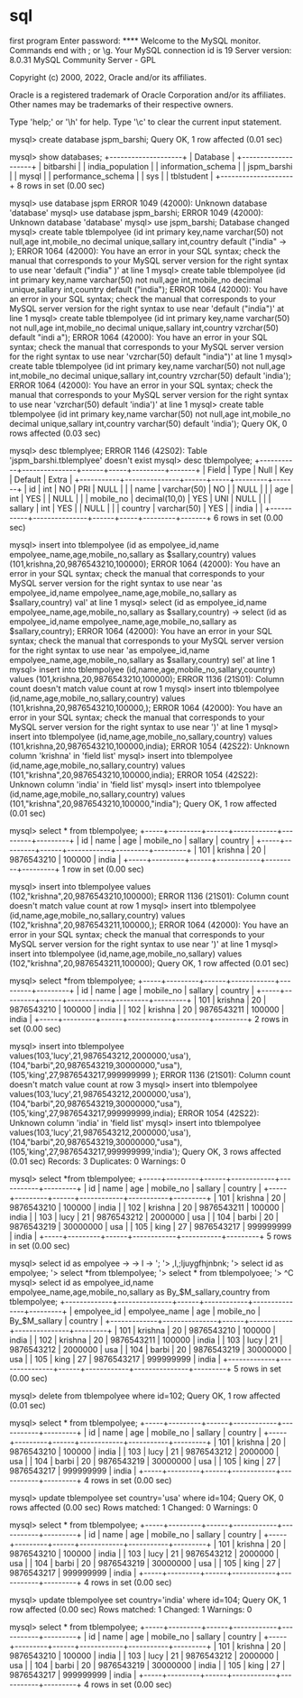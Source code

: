 # sql
first program
Enter password: ****
Welcome to the MySQL monitor.  Commands end with ; or \g.
Your MySQL connection id is 19
Server version: 8.0.31 MySQL Community Server - GPL

Copyright (c) 2000, 2022, Oracle and/or its affiliates.

Oracle is a registered trademark of Oracle Corporation and/or its
affiliates. Other names may be trademarks of their respective
owners.

Type 'help;' or '\h' for help. Type '\c' to clear the current input statement.

mysql> create database jspm_barshi;
Query OK, 1 row affected (0.01 sec)

mysql> show databases;
+--------------------+
| Database           |
+--------------------+
| bitbarshi          |
| india_population   |
| information_schema |
| jspm_barshi        |
| mysql              |
| performance_schema |
| sys                |
| tblstudent         |
+--------------------+
8 rows in set (0.00 sec)

mysql> use database jspm
ERROR 1049 (42000): Unknown database 'database'
mysql> use database jspm_barshi;
ERROR 1049 (42000): Unknown database 'database'
mysql> use jspm_barshi;
Database changed
mysql> create table tblempolyee (id int primary key,name varchar(50) not null,age int,mobile_no decimal unique,sallary int,country default ("india"
    -> );
ERROR 1064 (42000): You have an error in your SQL syntax; check the manual that corresponds to your MySQL server version for the right syntax to use near 'default ("india"
)' at line 1
mysql> create table tblempolyee (id int primary key,name varchar(50) not null,age int,mobile_no decimal unique,sallary int,country default ("india");
ERROR 1064 (42000): You have an error in your SQL syntax; check the manual that corresponds to your MySQL server version for the right syntax to use near 'default ("india")' at line 1
mysql> create table tblempolyee (id int primary key,name varchar(50) not null,age int,mobile_no decimal unique,sallary int,country vzrchar(50) default "indi
a");
ERROR 1064 (42000): You have an error in your SQL syntax; check the manual that corresponds to your MySQL server version for the right syntax to use near 'vzrchar(50) default "india")' at line 1
mysql> create table tblempolyee (id int primary key,name varchar(50) not null,age int,mobile_no decimal unique,sallary int,country vzrchar(50) default 'india');
ERROR 1064 (42000): You have an error in your SQL syntax; check the manual that corresponds to your MySQL server version for the right syntax to use near 'vzrchar(50) default 'india')' at line 1
mysql> create table tblempolyee (id int primary key,name varchar(50) not null,age int,mobile_no decimal unique,sallary int,country varchar(50) default 'india');
Query OK, 0 rows affected (0.03 sec)

mysql> desc tblemplyee;
ERROR 1146 (42S02): Table 'jspm_barshi.tblemplyee' doesn't exist
mysql> desc tblempolyee;
+-----------+---------------+------+-----+---------+-------+
| Field     | Type          | Null | Key | Default | Extra |
+-----------+---------------+------+-----+---------+-------+
| id        | int           | NO   | PRI | NULL    |       |
| name      | varchar(50)   | NO   |     | NULL    |       |
| age       | int           | YES  |     | NULL    |       |
| mobile_no | decimal(10,0) | YES  | UNI | NULL    |       |
| sallary   | int           | YES  |     | NULL    |       |
| country   | varchar(50)   | YES  |     | india   |       |
+-----------+---------------+------+-----+---------+-------+
6 rows in set (0.00 sec)

mysql> insert into tblempolyee (id as empolyee_id,name empolyee_name,age,mobile_no,sallary as $sallary,country) values (101,krishna,20,9876543210,100000);
ERROR 1064 (42000): You have an error in your SQL syntax; check the manual that corresponds to your MySQL server version for the right syntax to use near 'as empolyee_id,name empolyee_name,age,mobile_no,sallary as $sallary,country) val' at line 1
mysql> select (id as empolyee_id,name empolyee_name,age,mobile_no,sallary as $sallary,country)
    -> select (id as empolyee_id,name empolyee_name,age,mobile_no,sallary as $sallary,country);
ERROR 1064 (42000): You have an error in your SQL syntax; check the manual that corresponds to your MySQL server version for the right syntax to use near 'as empolyee_id,name empolyee_name,age,mobile_no,sallary as $sallary,country)
sel' at line 1
mysql> insert into tblempolyee (id,name,age,mobile_no,sallary,country) values (101,krishna,20,9876543210,100000);
ERROR 1136 (21S01): Column count doesn't match value count at row 1
mysql> insert into tblempolyee (id,name,age,mobile_no,sallary,country) values (101,krishna,20,9876543210,100000,);
ERROR 1064 (42000): You have an error in your SQL syntax; check the manual that corresponds to your MySQL server version for the right syntax to use near ')' at line 1
mysql> insert into tblempolyee (id,name,age,mobile_no,sallary,country) values (101,krishna,20,9876543210,100000,india);
ERROR 1054 (42S22): Unknown column 'krishna' in 'field list'
mysql> insert into tblempolyee (id,name,age,mobile_no,sallary,country) values (101,"krishna",20,9876543210,100000,india);
ERROR 1054 (42S22): Unknown column 'india' in 'field list'
mysql> insert into tblempolyee (id,name,age,mobile_no,sallary,country) values (101,"krishna",20,9876543210,100000,"india");
Query OK, 1 row affected (0.01 sec)

mysql> select * from tblempolyee;
+-----+---------+------+------------+---------+---------+
| id  | name    | age  | mobile_no  | sallary | country |
+-----+---------+------+------------+---------+---------+
| 101 | krishna |   20 | 9876543210 |  100000 | india   |
+-----+---------+------+------------+---------+---------+
1 row in set (0.00 sec)

mysql> insert into tblempolyee values (102,"krishna",20,9876543210,100000);
ERROR 1136 (21S01): Column count doesn't match value count at row 1
mysql> insert into tblempolyee (id,name,age,mobile_no,sallary,country) values (102,"krishna",20,9876543211,100000,);
ERROR 1064 (42000): You have an error in your SQL syntax; check the manual that corresponds to your MySQL server version for the right syntax to use near ')' at line 1
mysql> insert into tblempolyee (id,name,age,mobile_no,sallary) values (102,"krishna",20,9876543211,100000);
Query OK, 1 row affected (0.01 sec)

mysql> select *from tblempolyee;
+-----+---------+------+------------+---------+---------+
| id  | name    | age  | mobile_no  | sallary | country |
+-----+---------+------+------------+---------+---------+
| 101 | krishna |   20 | 9876543210 |  100000 | india   |
| 102 | krishna |   20 | 9876543211 |  100000 | india   |
+-----+---------+------+------------+---------+---------+
2 rows in set (0.00 sec)

mysql> insert into tblempolyee values(103,'lucy',21,9876543212,2000000,'usa'),(104,"barbi",20,9876543219,30000000,"usa"),(105,'king',27,9876543217,999999999
);
ERROR 1136 (21S01): Column count doesn't match value count at row 3
mysql> insert into tblempolyee values(103,'lucy',21,9876543212,2000000,'usa'),(104,"barbi",20,9876543219,30000000,"usa"),(105,'king',27,9876543217,999999999,india);
ERROR 1054 (42S22): Unknown column 'india' in 'field list'
mysql> insert into tblempolyee values(103,'lucy',21,9876543212,2000000,'usa'),(104,"barbi",20,9876543219,30000000,"usa"),(105,'king',27,9876543217,999999999,'india');
Query OK, 3 rows affected (0.01 sec)
Records: 3  Duplicates: 0  Warnings: 0

mysql> select *from tblempolyee;
+-----+---------+------+------------+-----------+---------+
| id  | name    | age  | mobile_no  | sallary   | country |
+-----+---------+------+------------+-----------+---------+
| 101 | krishna |   20 | 9876543210 |    100000 | india   |
| 102 | krishna |   20 | 9876543211 |    100000 | india   |
| 103 | lucy    |   21 | 9876543212 |   2000000 | usa     |
| 104 | barbi   |   20 | 9876543219 |  30000000 | usa     |
| 105 | king    |   27 | 9876543217 | 999999999 | india   |
+-----+---------+------+------------+-----------+---------+
5 rows in set (0.00 sec)

mysql> select id as empolyee
    ->
    -> l
    -> ';
    '> ,l,;ljuygfhjnbnk;
    '> select id as empolyee;
    '> select *from tblempolyee;
    '> select * from tblempolyoee;
    '> ^C
mysql> select id as empolyee_id,name empolyee_name,age,mobile_no,sallary as By_$M_sallary,country from tblempolyee;
+-------------+---------------+------+------------+---------------+---------+
| empolyee_id | empolyee_name | age  | mobile_no  | By_$M_sallary | country |
+-------------+---------------+------+------------+---------------+---------+
|         101 | krishna       |   20 | 9876543210 |        100000 | india   |
|         102 | krishna       |   20 | 9876543211 |        100000 | india   |
|         103 | lucy          |   21 | 9876543212 |       2000000 | usa     |
|         104 | barbi         |   20 | 9876543219 |      30000000 | usa     |
|         105 | king          |   27 | 9876543217 |     999999999 | india   |
+-------------+---------------+------+------------+---------------+---------+
5 rows in set (0.00 sec)

mysql> delete from tblempolyee where id=102;
Query OK, 1 row affected (0.01 sec)

mysql> select * from tblempolyee;
+-----+---------+------+------------+-----------+---------+
| id  | name    | age  | mobile_no  | sallary   | country |
+-----+---------+------+------------+-----------+---------+
| 101 | krishna |   20 | 9876543210 |    100000 | india   |
| 103 | lucy    |   21 | 9876543212 |   2000000 | usa     |
| 104 | barbi   |   20 | 9876543219 |  30000000 | usa     |
| 105 | king    |   27 | 9876543217 | 999999999 | india   |
+-----+---------+------+------------+-----------+---------+
4 rows in set (0.00 sec)

mysql> update tblempolyee set country='usa' where id=104;
Query OK, 0 rows affected (0.00 sec)
Rows matched: 1  Changed: 0  Warnings: 0

mysql> select * from tblempolyee;
+-----+---------+------+------------+-----------+---------+
| id  | name    | age  | mobile_no  | sallary   | country |
+-----+---------+------+------------+-----------+---------+
| 101 | krishna |   20 | 9876543210 |    100000 | india   |
| 103 | lucy    |   21 | 9876543212 |   2000000 | usa     |
| 104 | barbi   |   20 | 9876543219 |  30000000 | usa     |
| 105 | king    |   27 | 9876543217 | 999999999 | india   |
+-----+---------+------+------------+-----------+---------+
4 rows in set (0.00 sec)

mysql> update tblempolyee set country='india' where id=104;
Query OK, 1 row affected (0.00 sec)
Rows matched: 1  Changed: 1  Warnings: 0

mysql> select * from tblempolyee;
+-----+---------+------+------------+-----------+---------+
| id  | name    | age  | mobile_no  | sallary   | country |
+-----+---------+------+------------+-----------+---------+
| 101 | krishna |   20 | 9876543210 |    100000 | india   |
| 103 | lucy    |   21 | 9876543212 |   2000000 | usa     |
| 104 | barbi   |   20 | 9876543219 |  30000000 | india   |
| 105 | king    |   27 | 9876543217 | 999999999 | india   |
+-----+---------+------+------------+-----------+---------+
4 rows in set (0.00 sec)
